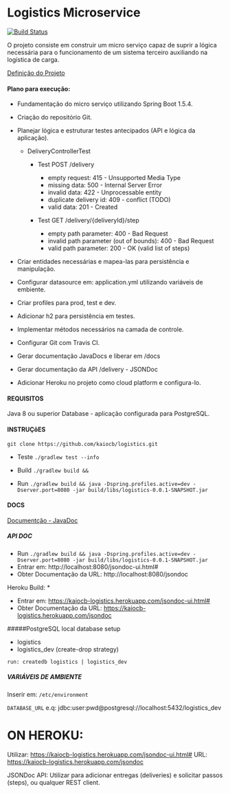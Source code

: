 # Logistics Microservice

[![Build Status](https://travis-ci.org/kaiocb/logistics.svg?branch=master)](https://travis-ci.org/kaiocb/logistics)

O projeto consiste em construir um micro serviço capaz de suprir a lógica necessária para o funcionamento de um sistema 
terceiro auxiliando na logística de carga.

[Definição do Projeto](PROJECT.md)

#### Plano para execução:
* Fundamentação do micro serviço utilizando Spring Boot 1.5.4.
* Criação do repositório Git.
* Planejar lógica e estruturar testes antecipados (API e lógica da aplicação).
    * DeliveryControllerTest 
        * Test POST /delivery
            * empty request: 415 - Unsupported Media Type
            * missing data: 500 - Internal Server Error
            * invalid data: 422 - Unprocessable entity
            * duplicate delivery id: 409 - conflict (TODO)
            * valid data: 201 - Created
            
        * Test GET /delivery/{deliveryId}/step
            * empty path parameter: 400 - Bad Request
            * invalid path parameter (out of bounds): 400 - Bad Request
            * valid path parameter: 200 - OK (valid list of steps)
            
* Criar entidades necessárias e mapea-las para persistência e manipulação.
* Configurar datasource em: application.yml utilizando variáveis de embiente.
* Criar profiles para prod, test e dev.
* Adicionar h2 para persistência em testes.
* Implementar métodos necessários na camada de controle.
* Configurar Git com Travis CI.
* Gerar documentação JavaDocs e liberar em /docs
* Gerar documentação da API /delivery - JSONDoc
* Adicionar Heroku no projeto como cloud platform e configura-lo.

#### REQUISITOS
Java 8 ou superior
Database - aplicação configurada para PostgreSQL.


#### INSTRUÇõES

`git clone https://github.com/kaiocb/logistics.git`

* Teste `./gradlew test --info`

* Build `./gradlew build && `

* Run `./gradlew build && java -Dspring.profiles.active=dev -Dserver.port=8080 -jar build/libs/logistics-0.0.1-SNAPSHOT.jar `

#### DOCS

[Documentção - JavaDoc](https://kaiocb.github.io/logistics)

##### API DOC

* Run `./gradlew build && java -Dspring.profiles.active=dev -Dserver.port=8080 -jar build/libs/logistics-0.0.1-SNAPSHOT.jar `
* Entrar em: http://localhost:8080/jsondoc-ui.html#
* Obter Documentação da URL: http://localhost:8080/jsondoc 

Heroku Build:
* 
* Entrar em: https://kaiocb-logistics.herokuapp.com/jsondoc-ui.html#
* Obter Documentação da URL: https://kaiocb-logistics.herokuapp.com/jsondoc 

 
#####PostgreSQL local database setup
* logistics
* logistics_dev (create-drop strategy)

`run: createdb logistics | logistics_dev`

##### VARIÁVEIS DE AMBIENTE

Inserir em: `/etc/environment`

`DATABASE_URL` e.q: jdbc:user:pwd@postgresql://localhost:5432/logistics_dev

# ON HEROKU:

Utilizar: 
https://kaiocb-logistics.herokuapp.com/jsondoc-ui.html#
URL: https://kaiocb-logistics.herokuapp.com/jsondoc

JSONDoc API:
Utilizar para adicionar entregas (deliveries) e solicitar passos (steps), ou qualquer REST client.